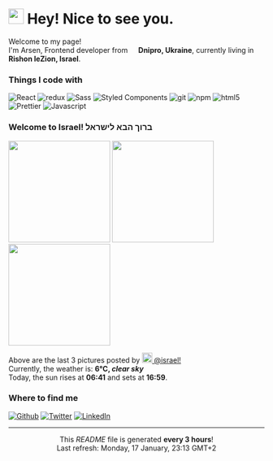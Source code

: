 <h1><img src="https://emojis.slackmojis.com/emojis/images/1531849430/4246/blob-sunglasses.gif?1531849430" width="30"/> Hey! Nice to see you.</h1>


<p>Welcome to my page! </br> I'm Arsen, Frontend developer from <img src="https://cdn-icons-png.flaticon.com/512/197/197572.png" width="13"/> <b>Dnipro, Ukraine</b>, currently living in <img src="https://cdn-icons-png.flaticon.com/512/197/197577.png" width="13"/> <b>Rishon leZion, Israel</b>. </p>
<h3>Things I code with</h3>
<p>
    <img alt="React" src="https://img.shields.io/badge/-React-45b8d8?style=flat-square&logo=react&logoColor=white" />
    <img alt="redux" src="https://img.shields.io/badge/-Redux-764ABC?style=flat-square&logo=redux&logoColor=white" />
    <img alt="Sass" src="https://img.shields.io/badge/-Sass-CC6699?style=flat-square&logo=sass&logoColor=white" />
    <img alt="Styled Components" src="https://img.shields.io/badge/-Styled_Components-db7092?style=flat-square&logo=styled-components&logoColor=white" />
    <img alt="git" src="https://img.shields.io/badge/-Git-F05032?style=flat-square&logo=git&logoColor=white" />
    <img alt="npm" src="https://img.shields.io/badge/-NPM-CB3837?style=flat-square&logo=npm&logoColor=white" />
    <img alt="html5" src="https://img.shields.io/badge/-HTML5-E34F26?style=flat-square&logo=html5&logoColor=white" />
    <img alt="Prettier" src="https://img.shields.io/badge/-Prettier-F7B93E?style=flat-square&logo=prettier&logoColor=white" />
    <img alt="Javascript" src="https://img.shields.io/badge/-Javascript-EDD531?style=flat-square&logo=javascript&logoColor=white" />
</p>
<h3>Welcome to Israel! ברוך הבא לישראל <img src="https://cdn-icons-png.flaticon.com/512/197/197577.png" width="13"/></h3>
<p><img width="200" src="https:&#x2F;&#x2F;cdn3.dumpor.com&#x2F;view?q&#x3D;zgjZmJ2N9QWaz91Yu9lJCRDODNURxYTPl9mJBRWUNNGSKx2Zs92Z0hFT0ZDO3VnWpdGUNRWexRkaCFVcJlWY1cTSBBlYVlDVB9FMw0DavZCNtcTPiN2YmEUQBFkQn1EMkZmQB1TbkVmJmVXZfp3XYFUUFdlRFV2TyA1MF1zYo92Xj52XmIDMx0DdhN2Xj52Xm02bj5SbhJ3ZhR3culmbkNmLx0yMsVGatQnblRnbvN2c9QHafNmbf9zZwpmLu9lMzIDMwIzMycTO4UDN0cjM2EDNfJDO4IDM1kTOyIDM3kTMx8lM0IjN1QDNwEzLwgDMxgHM4ATMw9SNzU2L1ETL1gDOy4SM1Q3L29SbvNmLtFmcnFGdz5WauR2YuETLzwWZo1CduVGdu92Yz9yL6MHc0RHa" /> <img width="200" src="https:&#x2F;&#x2F;cdn3.dumpor.com&#x2F;view?q&#x3D;zgjZmJ2N9QWaz91Yu9lJ4MTN5QURxYTPl9mJBxUVyplVOdFO6pGNDlVSQNHanhVR6F0VopkVPl3MfhlMtcHbSVzY6hTWDlDVB9FMw0DavZCNtcTPiN2YmEUQBFkQn1EMkZmQB1TbkVmJtIkVyITLYF0a0JHe5B1dBZ0Rn1zYo92Xj52XmETMx0DdhN2Xj52Xm02bj5SbhJ3ZhR3culmbkNmLx0yMsVGatQnblRnbvN2c9QHafNmbf9zZwpmLu9FN3UDO0cDM2gTOzMzM2ITM3cjNfdDN1EzN1QTO0MTM1gTN58lMwEDMyATNwEzLwgDMxgHM4ATMz9SNzU2L1ETL1gDOy4SM1Q3L29SbvNmLtFmcnFGdz5WauR2YuETLzwWZo1CduVGdu92Yz9yL6MHc0RHa" /> <img width="200" src="https:&#x2F;&#x2F;cdn3.dumpor.com&#x2F;view?q&#x3D;zgjZmJ2N9QWaz91Yu9lJzkDRzMURxYTPl9mJR10SP9Gd0IlWDZ3TyJ1bkRFRLpWYtcVbKZGe0RHWrhVewkGSjR1NL50d2gDVB9FMw0DavZCNtcTPiN2YmEUQBFkQn1EMkZmQB1TbkVmJjlDS5M3XYFURKR0Y4EnNOVDdV1zYo92Xj52XmcDMx0DdhN2Xj52Xm02bj5SbhJ3ZhR3culmbkNmLx0yMsVGatQnblRnbvN2c9QHafNmbf9zZwpmLu9VN1YjM3czN0EDO3ATOzYjNwYjMfVTO3AjN4gDM1IzMyYTM181M4kjM3QDN08SNzU2L1ETL1gDOy4SM1Q3L29SbvNmLtFmcnFGdz5WauR2YuETLzwWZo1CduVGdu92Yz9yL6MHc0RHa" /></p>
<p>Above are the last 3 pictures posted by <a href="https://www.instagram.com/israel/" target="_blank"><img src="https://upload.wikimedia.org/wikipedia/commons/thumb/e/e7/Instagram_logo_2016.svg/1024px-Instagram_logo_2016.svg.png" width="20"/> @israel!</a><br/>Currently, the weather is: <b> 6°C, <i>clear sky</i></b></br>Today, the sun rises at <b>06:41</b> and sets at <b>16:59</b>.</p>
<h3>Where to find me</h3>
<p><a href="https://github.com/Saladikhanov" target="_blank"><img alt="Github" src="https://img.shields.io/badge/GitHub-%2312100E.svg?&style=for-the-badge&logo=Github&logoColor=white" /></a> <a href="https://twitter.com/Jager_24" target="_blank"><img alt="Twitter" src="https://img.shields.io/badge/twitter-%231DA1F2.svg?&style=for-the-badge&logo=twitter&logoColor=white" /></a> <a href="https://www.linkedin.com/in/saladikhanov/" target="_blank"><img alt="LinkedIn" src="https://img.shields.io/badge/linkedin-%230077B5.svg?&style=for-the-badge&logo=linkedin&logoColor=white" /></a> 
</p>

------------
<p align="center">This <i>README</i> file is generated <b>every 3 hours</b>!</br>Last refresh: Monday, 17 January, 23:13 GMT+2

